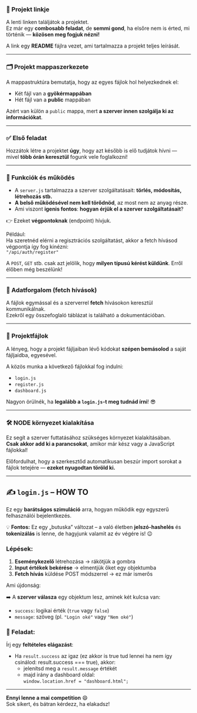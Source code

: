 ### 🔗 Projekt linkje

A lenti linken találjátok a projektet.  
Ez már egy **combosabb feladat**, de **semmi gond**, ha elsőre nem is érted, mi történik — **közösen meg fogjuk nézni!**

A link egy **README** fájlra vezet, ami tartalmazza a projekt teljes leírását.

---

### 🗂 Projekt mappaszerkezete

A mappastruktúra bemutatja, hogy az egyes fájlok hol helyezkednek el:

- Két fájl van a **gyökérmappában**  
- Hét fájl van a **public** mappában

Azért van külön a `public` mappa, mert **a szerver innen szolgálja ki az információkat**.

---

### ✅ Első feladat

Hozzátok létre a projektet **úgy**, hogy azt később is elő tudjátok hívni — mivel **több órán keresztül** fogunk vele foglalkozni!

---

### 🔧 Funkciók és működés

- A `server.js` tartalmazza a szerver szolgáltatásait: **törlés, módosítás, létrehozás stb.**
- **A belső működésével nem kell törődnöd**, az most nem az anyag része.
- Ami viszont **igenis fontos**: **hogyan érjük el a szerver szolgáltatásait**?

👉 Ezeket **végpontoknak** (endpoint) hívjuk.

Például:  
Ha szeretnéd elérni a regisztrációs szolgáltatást, akkor a fetch hívásod végpontja így fog kinézni:  
`"/api/auth/register"`

A `POST`, `GET` stb. csak azt jelölik, hogy **milyen típusú kérést küldünk**. Erről élőben még beszélünk!

---

### 🔄 Adatforgalom (fetch hívások)

A fájlok egymással és a szerverrel **fetch** hívásokon keresztül kommunikálnak.  
Ezekről egy összefoglaló táblázat is található a dokumentációban.

---

### 📄 Projektfájlok

A lényeg, hogy a projekt fájljaiban lévő kódokat **szépen bemásolod** a saját fájljaidba, egyesével.

A közös munka a következő fájlokkal fog indulni:

- `login.js`
- `register.js`
- `dashboard.js`

Nagyon örülnék, ha **legalább a `login.js`-t meg tudnád írni**! 😎

---

### 🛠 NODE környezet kialakítása

Ez segít a szerver futtatásához szükséges környezet kialakításában.  
**Csak akkor add ki a parancsokat**, amikor már kész vagy a JavaScript fájlokkal!

Előfordulhat, hogy a szerkesztőd automatikusan beszúr import sorokat a fájlok tetejére — **ezeket nyugodtan töröld ki.**

---

## ✍️ `login.js` – HOW TO

Ez egy **barátságos szimuláció** arra, hogyan működik egy egyszerű felhasználói bejelentkezés.

💡 **Fontos:** Ez egy „butuska” változat – a való életben **jelszó-hashelés** és **tokenizálás** is lenne, de hagyjunk valamit az év végére is! 😉

### Lépések:

1. **Eseménykezelő** létrehozása → rákötjük a gombra
2. **Input értékek bekérése** → elmentjük őket egy objektumba
3. **Fetch hívás** küldése POST módszerrel → ez már ismerős

Ami újdonság:

➡️ A **szerver válasza** egy objektum lesz, aminek két kulcsa van:
- `success`: logikai érték (`true` vagy `false`)
- `message`: szöveg (pl. `"Login oké"` vagy `"Nem oké"`)

### 🎯 Feladat:

Írj egy **feltételes elágazást**:

- Ha `result.success` az igaz (ez akkor is true tud lennei ha nem így csinálod: result.success === true), akkor:
  - jelenítsd meg a `result.message` értékét
  - majd irány a dashboard oldal:  
    `window.location.href = "dashboard.html";`

---

**Ennyi lenne a mai competition** 😄  
Sok sikert, és bátran kérdezz, ha elakadsz!
